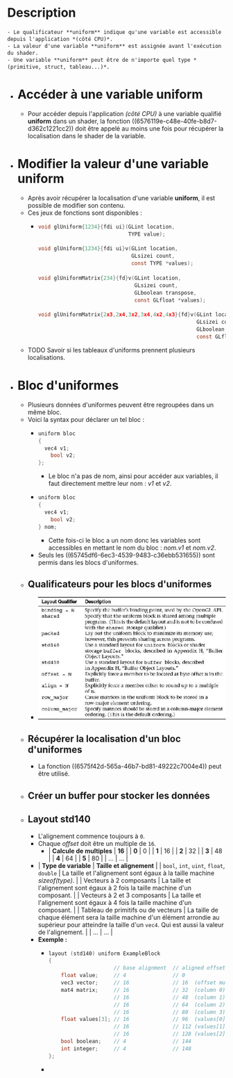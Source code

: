 # Description
	- Le qualificateur **uniform** indique qu'une variable est accessible depuis l'application *(côté CPU)*.
	- La valeur d'une variable **uniform** est assignée avant l'exécution du shader.
	- Une variable **uniform** peut être de n'importe quel type *(primitive, struct, tableau...)*.
- # Accéder à une variable uniform
	- Pour accéder depuis l'application *(côté CPU)* à une variable qualifié **uniform** dans un shader, la fonction ((6576119e-c48e-40fe-b8d7-d362c1221cc2)) doit être appelé au moins une fois pour récupérer la localisation dans le shader de la variable.
- # Modifier la valeur d'une variable uniform
	- Après avoir récupérer la localisation d'une variable **uniform**, il est possible de modifier son contenu.
	- Ces jeux de fonctions sont disponibles :
		- ```c
		  void glUniform{1234}{fdi ui}(GLint location,
		                               TYPE value);
		  
		  void glUniform{1234}{fdi ui}v(GLint location,
		                                GLsizei count,
		                                const TYPE *values);
		  
		  void glUniformMatrix{234}{fd}v(GLint location,
		                                 GLsizei count,
		                                 GLboolean transpose,
		                                 const GLfloat *values);
		  
		  void glUniformMatrix{2x3,2x4,3x2,3x4,4x2,4x3}{fd}v(GLint location,
		                                                     GLsizei count,
		                                                     GLboolean transpose,
		                                                     const GLfloat *values);
		  ```
	- TODO Savoir si les tableaux d'uniforms prennent plusieurs localisations.
- # Bloc d'uniformes
	- Plusieurs données d'uniformes peuvent être regroupées dans un même bloc.
	- Voici la syntax pour déclarer un tel bloc :
		- ```c
		  uniform bloc
		  {
		  	vec4 v1;
		      bool v2;
		  };
		  ```
			- Le bloc n'a pas de nom, ainsi pour accéder aux variables, il faut directement mettre leur nom : *v1* et *v2*.
		- ```c
		  uniform bloc
		  {
		  	vec4 v1;
		      bool v2;
		  } nom;
		  ```
			- Cette fois-ci le bloc a un nom donc les variables sont accessibles en mettant le nom du bloc : *nom.v1* et *nom.v2*.
		- Seuls les ((65745df6-6ec3-4539-9483-c36ebb531655)) sont permis dans les blocs d'uniformes.
	- ## Qualificateurs pour les blocs d'uniformes
		- ![OpenGL_uniform_block_qualifiers.jpeg](../assets/OpenGL_uniform_block_qualifiers_1702139588477_0.jpeg)
	- ## Récupérer la localisation d'un bloc d'uniformes
		- La fonction ((6575f42d-565a-46b7-bd81-49222c7004e4)) peut être utilisé.
	- ## Créer un buffer pour stocker les données
	- ## Layout std140
		- L'alignement commence toujours à `0`.
		- Chaque *offset* doit être un multiple de `16`.
			- | **Calcule de multiples** | **16** |
			  | **0** | 0 |
			  | **1** | 16 |
			  | **2** | 32 |
			  | **3** | 48 |
			  | **4** | 64 |
			  | **5** | 80 |
			  | ... | ... |
		- | **Type de variable** | **Taille et alignement** |
		  | `bool`, `int`, `uint`, `float`, `double` | La taille et l'alignement sont égaux à la taille machine *sizeof(type)*. |
		  | Vecteurs à 2 composants | La taille et l'alignement sont égaux à 2 fois la taille machine d'un composant. |
		  | Vecteurs à 2 et 3 composants | La taille et l'alignement sont égaux à 4 fois la taille machine d'un composant. |
		  | Tableau de primitifs ou de vecteurs | La taille de chaque élément sera la taille machine d'un élément arrondie au supérieur pour atteindre la taille d'un `vec4`. Qui est aussi la valeur de l'alignement. |
		  | ... | ... |
		- **Exemple :**
			- ```c
			  layout (std140) uniform ExampleBlock
			  {
			                       // base alignment  // aligned offset
			      float value;     // 4               // 0 
			      vec3 vector;     // 16              // 16  (offset must be multiple of 16 so 4->16)
			      mat4 matrix;     // 16              // 32  (column 0)
			                       // 16              // 48  (column 1)
			                       // 16              // 64  (column 2)
			                       // 16              // 80  (column 3)
			      float values[3]; // 16              // 96  (values[0])
			                       // 16              // 112 (values[1])
			                       // 16              // 128 (values[2])
			      bool boolean;    // 4               // 144
			      int integer;     // 4               // 148
			  }; 
			  ```
			-